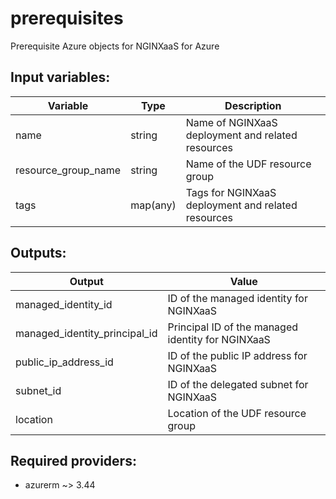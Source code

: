 prerequisites
=============

Prerequisite Azure objects for NGINXaaS for Azure

Input variables:
----------------

| Variable            | Type     | Description                                        |
| ------------------- | -------- | -------------------------------------------------- |
| name                | string   | Name of NGINXaaS deployment and related resources  |
| resource_group_name | string   | Name of the UDF resource group                     |
| tags                | map(any) | Tags for NGINXaaS deployment and related resources |

Outputs:
--------

| Output                        | Value                                             |
| ----------------------------- | ------------------------------------------------- |
| managed_identity_id           | ID of the managed identity for NGINXaaS           |
| managed_identity_principal_id | Principal ID of the managed identity for NGINXaaS |
| public_ip_address_id          | ID of the public IP address for NGINXaaS          |
| subnet_id                     | ID of the delegated subnet for NGINXaaS           |
| location                      | Location of the UDF resource group                |

Required providers:
-------------------

- azurerm ~> 3.44
